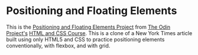 # Positioning and Floating Elements

This is the [Positioning and Floating Elements Project](https://www.theodinproject.com/paths/full-stack-ruby-on-rails/courses/html-and-css/lessons/positioning-and-floating-elements) from [The Odin Project's](https://www.theodinproject.com) [HTML and CSS Course](https://www.theodinproject.com/paths/full-stack-ruby-on-rails/courses/html-and-css/).  This is a clone of a New York Times article built using only HTML5 and CSS to practice positioning elements conventionally, with flexbox, and with grid. 